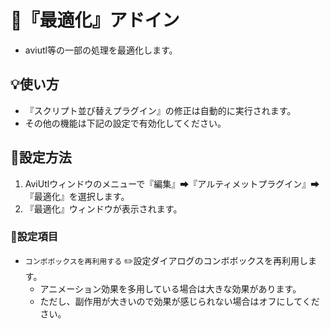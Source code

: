 ﻿# 🎉『最適化』アドイン

* aviutl等の一部の処理を最適化します。

## 💡使い方

* 『スクリプト並び替えプラグイン』の修正は自動的に実行されます。
* その他の機能は下記の設定で有効化してください。

## 🔧設定方法

1. AviUtlウィンドウのメニューで『編集』➡『アルティメットプラグイン』➡『最適化』を選択します。
1. 『最適化』ウィンドウが表示されます。

### 📝設定項目

* `コンボボックスを再利用する` ✏️設定ダイアログのコンボボックスを再利用します。
	* アニメーション効果を多用している場合は大きな効果があります。
	* ただし、副作用が大きいので効果が感じられない場合はオフにしてください。
